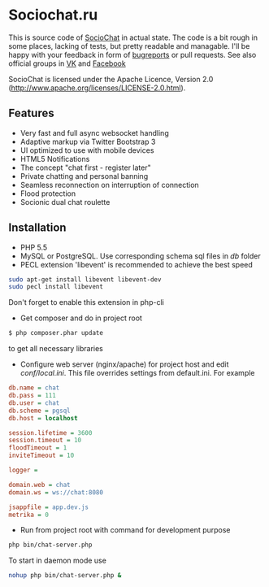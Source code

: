 Sociochat.ru
=========

This is source code of  <a href="https://sociochat.ru" target="_blank">SocioChat</a> in actual state.
The code is a bit rough in some places, lacking of tests, but pretty readable and managable.
I'll be happy with your feedback in form of <a href="https://github.com/kryoz/sociochat/issues">bugreports</a> or pull requests. 
See also official groups in <a href="http://vk.com/sociochat" target="_blank">VK</a> and <a href="https://www.facebook.com/groups/sociochat/" target="_blank">Facebook</a> 

SocioChat is licensed under the Apache Licence, Version 2.0 (http://www.apache.org/licenses/LICENSE-2.0.html).

## Features

* Very fast and full async websocket handling
* Adaptive markup via Twitter Bootstrap 3
* UI optimized to use with mobile devices
* HTML5 Notifications
* The concept "chat first - register later"
* Private chatting and personal banning
* Seamless reconnection on interruption of connection
* Flood protection
* Socionic dual chat roulette

## Installation

* PHP 5.5
* MySQL or PostgreSQL. Use corresponding schema sql files in <em>db</em> folder
* PECL extension 'libevent' is recommended to achieve the best speed
```bash
sudo apt-get install libevent libevent-dev
sudo pecl install libevent
```
Don't forget to enable this extension in php-cli
* Get composer and do in project root
```bash
$ php composer.phar update
```
to get all necessary libraries
* Configure web server (nginx/apache) for project host and edit <em>conf/local.ini</em>. This file overrides settings from default.ini. For example
```ini
db.name = chat
db.pass = 111
db.user = chat
db.scheme = pgsql
db.host = localhost

session.lifetime = 3600
session.timeout = 10
floodTimeout = 1
inviteTimeout = 10

logger =

domain.web = chat
domain.ws = ws://chat:8080

jsappfile = app.dev.js
metrika = 0
```
* Run from project root with command for development purpose
```bash
php bin/chat-server.php
```
To start in daemon mode use
```bash
nohup php bin/chat-server.php &
```
